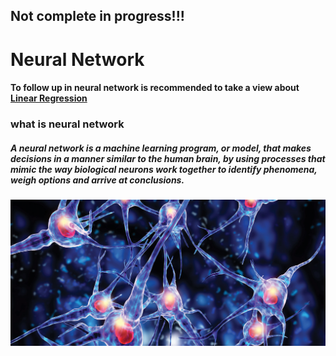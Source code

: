 ## Not complete in progress!!!
# Neural Network
#### To follow up in neural network is recommended to take a view about [Linear Regression](../LinearRegression/README.md)

### what is neural network
##### A neural network is a machine learning program, or model, that makes decisions in a manner similar to the human brain, by using processes that mimic the way biological neurons work together to identify phenomena, weigh options and arrive at conclusions. 

<img src="imgs/brain_neurens.jpg" width=800px>
